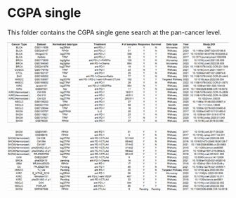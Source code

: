 # CGPA single
This folder contains the CGPA single gene search at the pan-cancer level.

<p align="center">
  <img width="1000"  src="CGPA_IOtherapy_data/ICI_data1.png">
</p>

<p align="center">
  <img width="1000"  src="./CGPA_IOtherapy_data/ICI_data2.png">
</p>

